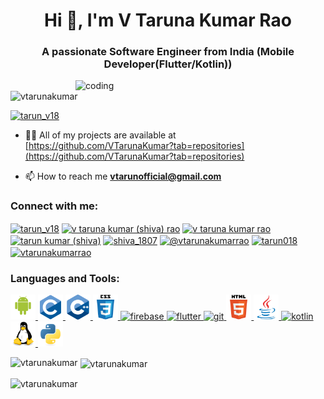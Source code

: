 <h1 align="center">Hi 👋, I'm V Taruna Kumar Rao</h1>
<h3 align="center">A passionate Software Engineer from India (Mobile Developer(Flutter/Kotlin))</h3>

<img align="right" alt="coding" width="400" src="https://user-images.githubusercontent.com/55389276/140866485-8fb1c876-9a8f-4d6a-98dc-08c4981eaf70.gif">

<p align="left"> <img src="https://komarev.com/ghpvc/?username=vtarunakumar&label=Profile%20views&color=0e75b6&style=flat" alt="vtarunakumar" /> </p>

<p align="left"> <a href="https://twitter.com/tarun_v18" target="blank"><img src="https://img.shields.io/twitter/follow/tarun_v18?logo=twitter&style=for-the-badge" alt="tarun_v18" /></a> </p>

- 👨‍💻 All of my projects are available at [https://github.com/VTarunaKumar?tab=repositories](https://github.com/VTarunaKumar?tab=repositories)

- 📫 How to reach me **vtarunofficial@gmail.com**

<h3 align="left">Connect with me:</h3>
<p align="left">
<a href="https://twitter.com/tarun_v18" target="blank"><img align="center" src="https://raw.githubusercontent.com/rahuldkjain/github-profile-readme-generator/master/src/images/icons/Social/twitter.svg" alt="tarun_v18" height="30" width="40" /></a>
<a href="https://linkedin.com/in/v taruna kumar (shiva) rao" target="blank"><img align="center" src="https://raw.githubusercontent.com/rahuldkjain/github-profile-readme-generator/master/src/images/icons/Social/linked-in-alt.svg" alt="v taruna kumar (shiva) rao" height="30" width="40" /></a>
<a href="https://stackoverflow.com/users/v taruna kumar rao" target="blank"><img align="center" src="https://raw.githubusercontent.com/rahuldkjain/github-profile-readme-generator/master/src/images/icons/Social/stack-overflow.svg" alt="v taruna kumar rao" height="30" width="40" /></a>
<a href="https://fb.com/tarun kumar (shiva)" target="blank"><img align="center" src="https://raw.githubusercontent.com/rahuldkjain/github-profile-readme-generator/master/src/images/icons/Social/facebook.svg" alt="tarun kumar (shiva)" height="30" width="40" /></a>
<a href="https://www.codechef.com/users/shiva_1807" target="blank"><img align="center" src="https://cdn.jsdelivr.net/npm/simple-icons@3.1.0/icons/codechef.svg" alt="shiva_1807" height="30" width="40" /></a>
<a href="https://www.hackerrank.com/@vtarunakumarrao" target="blank"><img align="center" src="https://raw.githubusercontent.com/rahuldkjain/github-profile-readme-generator/master/src/images/icons/Social/hackerrank.svg" alt="@vtarunakumarrao" height="30" width="40" /></a>
<a href="https://www.leetcode.com/tarun018" target="blank"><img align="center" src="https://raw.githubusercontent.com/rahuldkjain/github-profile-readme-generator/master/src/images/icons/Social/leet-code.svg" alt="tarun018" height="30" width="40" /></a>
<a href="https://auth.geeksforgeeks.org/user/vtarunakumarrao" target="blank"><img align="center" src="https://raw.githubusercontent.com/rahuldkjain/github-profile-readme-generator/master/src/images/icons/Social/geeks-for-geeks.svg" alt="vtarunakumarrao" height="30" width="40" /></a>
</p>

<h3 align="left">Languages and Tools:</h3>
<p align="left"> <a href="https://developer.android.com" target="_blank" rel="noreferrer"> <img src="https://raw.githubusercontent.com/devicons/devicon/master/icons/android/android-original-wordmark.svg" alt="android" width="40" height="40"/> </a> <a href="https://www.cprogramming.com/" target="_blank" rel="noreferrer"> <img src="https://raw.githubusercontent.com/devicons/devicon/master/icons/c/c-original.svg" alt="c" width="40" height="40"/> </a> <a href="https://www.w3schools.com/cpp/" target="_blank" rel="noreferrer"> <img src="https://raw.githubusercontent.com/devicons/devicon/master/icons/cplusplus/cplusplus-original.svg" alt="cplusplus" width="40" height="40"/> </a> <a href="https://www.w3schools.com/css/" target="_blank" rel="noreferrer"> <img src="https://raw.githubusercontent.com/devicons/devicon/master/icons/css3/css3-original-wordmark.svg" alt="css3" width="40" height="40"/> </a> <a href="https://firebase.google.com/" target="_blank" rel="noreferrer"> <img src="https://www.vectorlogo.zone/logos/firebase/firebase-icon.svg" alt="firebase" width="40" height="40"/> </a> <a href="https://flutter.dev" target="_blank" rel="noreferrer"> <img src="https://www.vectorlogo.zone/logos/flutterio/flutterio-icon.svg" alt="flutter" width="40" height="40"/> </a> <a href="https://git-scm.com/" target="_blank" rel="noreferrer"> <img src="https://www.vectorlogo.zone/logos/git-scm/git-scm-icon.svg" alt="git" width="40" height="40"/> </a> <a href="https://www.w3.org/html/" target="_blank" rel="noreferrer"> <img src="https://raw.githubusercontent.com/devicons/devicon/master/icons/html5/html5-original-wordmark.svg" alt="html5" width="40" height="40"/> </a> <a href="https://www.java.com" target="_blank" rel="noreferrer"> <img src="https://raw.githubusercontent.com/devicons/devicon/master/icons/java/java-original.svg" alt="java" width="40" height="40"/> </a> <a href="https://kotlinlang.org" target="_blank" rel="noreferrer"> <img src="https://www.vectorlogo.zone/logos/kotlinlang/kotlinlang-icon.svg" alt="kotlin" width="40" height="40"/> </a> <a href="https://www.linux.org/" target="_blank" rel="noreferrer"> <img src="https://raw.githubusercontent.com/devicons/devicon/master/icons/linux/linux-original.svg" alt="linux" width="40" height="40"/> </a> <a href="https://www.python.org" target="_blank" rel="noreferrer"> <img src="https://raw.githubusercontent.com/devicons/devicon/master/icons/python/python-original.svg" alt="python" width="40" height="40"/> </a> </p>

<p><img align="left" src="https://github-readme-stats.vercel.app/api/top-langs?username=vtarunakumar&show_icons=true&locale=en&layout=compact" alt="vtarunakumar" /></p>

<p>&nbsp;<img align="center" src="https://github-readme-stats.vercel.app/api?username=vtarunakumar&show_icons=true&locale=en" alt="vtarunakumar" /></p>

<p><img align="center" src="https://github-readme-streak-stats.herokuapp.com/?user=vtarunakumar&" alt="vtarunakumar" /></p>
